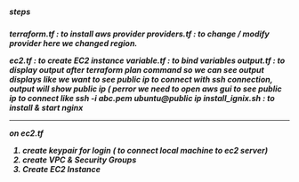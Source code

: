 <h5>steps<h5>
  
terraform.tf       : to install aws provider
providers.tf       : to change / modify provider
                        here we changed region.
                        
ec2.tf             : to create EC2 instance
variable.tf        : to bind variables
output.tf          : to display output after terraform plan command so we can see output displays
                      like we want to see public ip to connect with ssh connection, output will show public ip ( perror we need to
                      open aws gui to see public ip to connect like ssh -i abc.pem ubuntu@public ip
install_ignix.sh   :  to install & start nginx


_____________________________________________________________________
 on ec2.tf

1) create keypair for login ( to connect local machine to ec2 server)
2) create VPC & Security Groups
3) Create EC2 Instance
